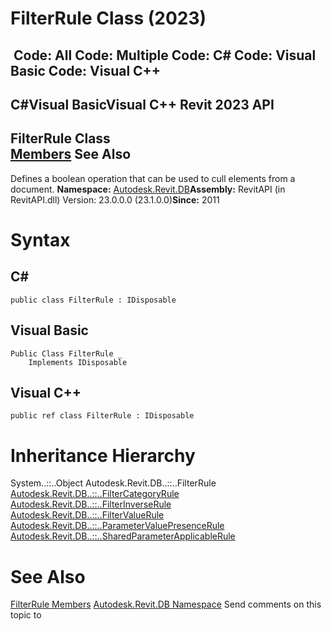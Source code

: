 # FilterRule Class (2023)

﻿
 Code: All Code: Multiple Code: C# Code: Visual Basic Code: Visual C++   
---  
C#Visual BasicVisual C++
Revit 2023 API  
---  
FilterRule Class  
[Members](14d1acfd-a77a-2a90-5252-505554426402.md "FilterRule Members") See Also  
---  
Defines a boolean operation that can be used to cull elements from a document. 
**Namespace:** [Autodesk.Revit.DB](87546ba7-461b-c646-cbb1-2cb8f5bff8b2.md "Autodesk.Revit.DB Namespace")**Assembly:** RevitAPI (in RevitAPI.dll) Version: 23.0.0.0 (23.1.0.0)**Since:** 2011 
# Syntax
C#  
---  
```text
public class FilterRule : IDisposable
```
  
Visual Basic  
---  
```text
Public Class FilterRule _
	Implements IDisposable
```
  
Visual C++  
---  
```text
public ref class FilterRule : IDisposable
```
  
# Inheritance Hierarchy
System..::..Object Autodesk.Revit.DB..::..FilterRule [Autodesk.Revit.DB..::..FilterCategoryRule](7df5b10b-c423-b5c8-6492-1274d7a447d9.md "FilterCategoryRule Class") [Autodesk.Revit.DB..::..FilterInverseRule](bd21b884-c026-5a16-4470-72172b71db4a.md "FilterInverseRule Class") [Autodesk.Revit.DB..::..FilterValueRule](a1f845ea-fb72-bbc7-10ef-b18a27369be9.md "FilterValueRule Class") [Autodesk.Revit.DB..::..ParameterValuePresenceRule](20b7bd3d-6326-9b47-0738-9da761e3fcf5.md "ParameterValuePresenceRule Class") [Autodesk.Revit.DB..::..SharedParameterApplicableRule](64d80468-27ac-8acb-25f1-48bc3597ab87.md "SharedParameterApplicableRule Class")
# See Also
[FilterRule Members](14d1acfd-a77a-2a90-5252-505554426402.md "FilterRule Members")
[Autodesk.Revit.DB Namespace](87546ba7-461b-c646-cbb1-2cb8f5bff8b2.md "Autodesk.Revit.DB Namespace")
Send comments on this topic to 